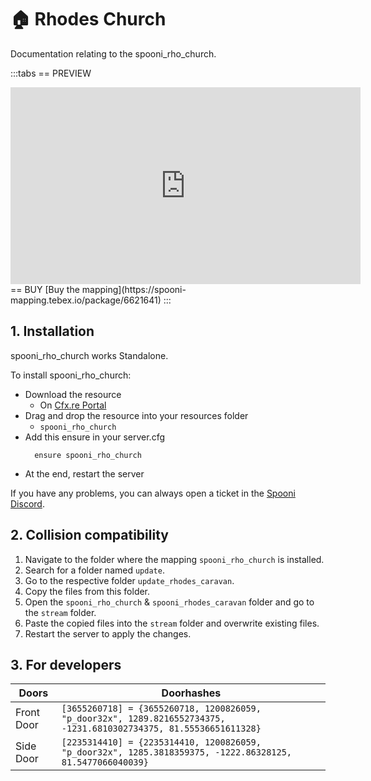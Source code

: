 # 🏠 Rhodes Church
Documentation relating to the spooni_rho_church.

:::tabs
== PREVIEW
<iframe width="560" height="315" src="https://www.youtube.com/embed/6vyi-gvsYUw?si=poX_2lKbgntssE5I" frameborder="0" allow="accelerometer; autoplay; clipboard-write; encrypted-media; gyroscope; picture-in-picture; web-share" referrerpolicy="strict-origin-when-cross-origin" allowfullscreen></iframe>
== BUY
[Buy the mapping](https://spooni-mapping.tebex.io/package/6621641)
:::

## 1. Installation
spooni_rho_church works Standalone.  

To install spooni_rho_church:
- Download the resource
  - On [Cfx.re Portal](https://portal.cfx.re/)
- Drag and drop the resource into your resources folder
  - `spooni_rho_church`
- Add this ensure in your server.cfg
  ```
    ensure spooni_rho_church
  ```
- At the end, restart the server

If you have any problems, you can always open a ticket in the [Spooni Discord](https://discord.gg/spooni).

## 2. Collision compatibility <Badge type="danger" text="IMPORTANT"/>

1. Navigate to the folder where the mapping `spooni_rho_church` is installed.
2. Search for a folder named `update`.
3. Go to the respective folder `update_rhodes_caravan`. 
4. Copy the files from this folder.
5. Open the `spooni_rho_church` & `spooni_rhodes_caravan` folder and go to the `stream` folder.
6. Paste the copied files into the `stream` folder and overwrite existing files.
7. Restart the server to apply the changes.

## 3. For developers
| Doors                     | Doorhashes
|---------------------------|----------------------------------------------------------------------------------|
| Front Door                | `[3655260718] = {3655260718, 1200826059, "p_door32x", 1289.8216552734375, -1231.6810302734375, 81.55536651611328}`
| Side Door                 | `[2235314410] = {2235314410, 1200826059, "p_door32x", 1285.3818359375, -1222.86328125, 81.5477066040039}`